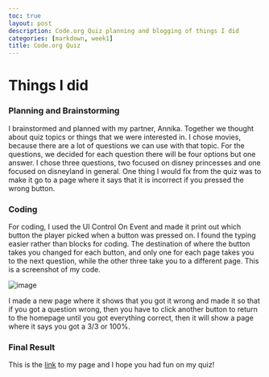 ```yaml
---
toc: true
layout: post
description: Code.org Quiz planning and blogging of things I did
categories: [markdown, week1]
title: Code.org Quiz
---
```

# Things I did

### Planning and Brainstorming

I brainstormed and planned with my partner, Annika. Together we thought about quiz topics or things that we were interested in. I chose movies, because there are a lot of questions we can use with that topic. For the questions, we decided for each question there will be four options but one answer. I chose three questions, two focused on disney princesses and one focused on disneyland in general. One thing I would fix from the quiz was to make it go to a page where it says that it is incorrect if you pressed the wrong button. 

### Coding

For coding, I used the UI Control On Event and made it print out which button the player picked when a button was pressed on. I found the typing easier rather than blocks for coding. The destination of where the button takes you changed for each button, and only one for each page takes you to the next question, while the other three take you to a different page. This is a screenshot of my code. 

![image](https://user-images.githubusercontent.com/111464920/188987449-cfe3ac83-d2e7-4ec9-83da-379f1b54ba69.png)

I made a new page where it shows that you got it wrong and made it so that if you got a question wrong, then you have to click another button to return to the homepage until you got everything correct, then it will show a page where it says you got a 3/3 or 100%.

### Final Result

This is the [link](https://studio.code.org/projects/applab/tEyOsBcWvMySRD5inOrgrHAv6PPgTmHTK_r3ycYjMNA) to my page and I hope you had fun on my quiz!
